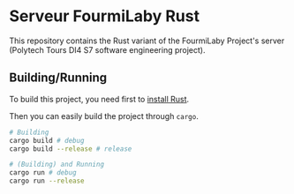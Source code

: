 # Serveur FourmiLaby Rust

This repository contains the Rust variant of the FourmiLaby Project's server (Polytech Tours DI4 S7 software engineering project).

## Building/Running

To build this project, you need first to [install Rust](https://rustup.rs).

Then you can easily build the project through `cargo`.

```sh
# Building
cargo build # debug
cargo build --release # release

# (Building) and Running
cargo run # debug
cargo run --release
```

